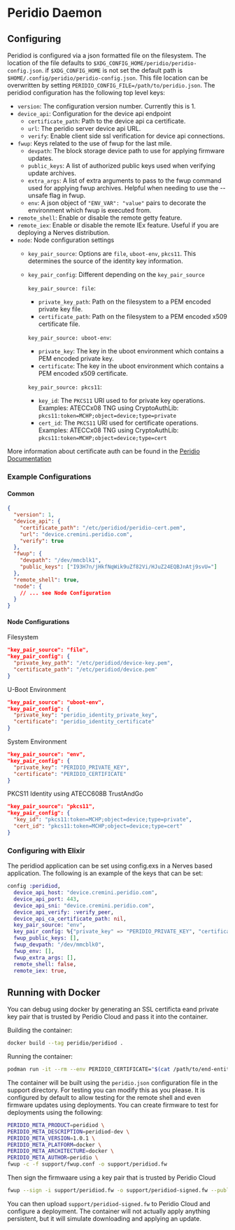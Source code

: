 # Peridio Daemon

## Configuring

Peridiod is configured via a json formatted file on the filesystem. The location of the file defaults to `$XDG_CONFIG_HOME/peridio/peridio-config.json`. if `$XDG_CONFIG_HOME` is not set the default path is `$HOME/.config/peridio/peridio-config.json`. This file location can be overwritten by setting `PERIDIO_CONFIG_FILE=/path/to/peridio.json`. The peridiod configuration has the following top level keys:

* `version`: The configuration version number. Currently this is 1.
* `device_api`: Configuration for the device api endpoint
  * `certificate_path`: Path to the device api ca certificate.
  * `url`: The peridio server device api URL.
  * `verify`: Enable client side ssl verification for device api connections.
* `fwup`: Keys related to the use of fwup for the last mile.
  * `devpath`: The block storage device path to use for applying firmware updates.
  * `public_keys`: A list of authorized public keys used when verifying update archives.
  * `extra_args`: A list of extra arguments to pass to the fwup command used for applying fwup archives. Helpful when needing to use the --unsafe flag in fwup.
  * `env`: A json object of `"ENV_VAR": "value"` pairs to decorate the environment which fwup is executed from.
* `remote_shell`: Enable or disable the remote getty feature.
* `remote_iex`: Enable or disable the remote IEx feature. Useful if you are deploying a Nerves distribution.
* `node`: Node configuration settings
  * `key_pair_source`: Options are `file`, `uboot-env`, `pkcs11`. This determines the source of the identity key information.
  * `key_pair_config`: Different depending on the `key_pair_source`

    `key_pair_source: file`:
      * `private_key_path`: Path on the filesystem to a PEM encoded private key file.
      * `certificate_path`: Path on the filesystem to a PEM encoded x509 certificate file.

    `key_pair_source: uboot-env`:
      * `private_key`: The key in the uboot environment which contains a PEM encoded private key.
      * `certificate`: The key in the uboot environment which contains a PEM encoded x509 certificate.

    `key_pair_source: pkcs11`:
      * `key_id`: The `PKCS11` URI used to for private key operations.
        Examples:
        ATECCx08 TNG using CryptoAuthLib: `pkcs11:token=MCHP;object=device;type=private`
      * `cert_id`: The `PKCS11` URI used for certificate operations.
        Examples:
        ATECCx08 TNG using CryptoAuthLib: `pkcs11:token=MCHP;object=device;type=cert`

More information about certificate auth can be found in the [Peridio Documentation](docs.peridio.com)

### Example Configurations

#### Common

```json
{
  "version": 1,
  "device_api": {
    "certificate_path": "/etc/peridiod/peridio-cert.pem",
    "url": "device.cremini.peridio.com",
    "verify": true
  },
  "fwup": {
    "devpath": "/dev/mmcblk1",
    "public_keys": ["I93H7n/jHkfNqWik9uZf82Vi/HJuZ24EQBJnAtj9svU="]
  },
  "remote_shell": true,
  "node": {
    // ... see Node Configuration
  }
}
```

#### Node Configurations

Filesystem

```json
"key_pair_source": "file",
"key_pair_config": {
  "private_key_path": "/etc/peridiod/device-key.pem",
  "certificate_path": "/etc/peridiod/device.pem"
}
```

U-Boot Environment

```json
"key_pair_source": "uboot-env",
"key_pair_config": {
  "private_key": "peridio_identity_private_key",
  "certificate": "peridio_identity_certificate"
}
```

System Environment

```json
"key_pair_source": "env",
"key_pair_config": {
  "private_key": "PERIDIO_PRIVATE_KEY",
  "certificate": "PERIDIO_CERTIFICATE"
}
```

PKCS11 Identity using ATECC608B TrustAndGo

```json
"key_pair_source": "pkcs11",
"key_pair_config": {
  "key_id": "pkcs11:token=MCHP;object=device;type=private",
  "cert_id": "pkcs11:token=MCHP;object=device;type=cert"
}
```

### Configuring with Elixir

The peridiod application can be set using config.exs in a Nerves based application. The following is an example of the keys that can be set:

```elixir
config :peridiod,
  device_api_host: "device.cremini.peridio.com",
  device_api_port: 443,
  device_api_sni: "device.cremini.peridio.com",
  device_api_verify: :verify_peer,
  device_api_ca_certificate_path: nil,
  key_pair_source: "env",
  key_pair_config: %{"private_key" => "PERIDIO_PRIVATE_KEY", "certificate" => "PERIDIO_CERTIFICATE"},
  fwup_public_keys: [],
  fwup_devpath: "/dev/mmcblk0",
  fwup_env: [],
  fwup_extra_args: [],
  remote_shell: false,
  remote_iex: true,
```

## Running with Docker

You can debug using docker by generating an SSL certificta eand private key pair that is trusted by Peridio Cloud and pass it into the container.

Building the container:

```bash
docker build --tag peridio/peridiod .
```

Running the container:

```bash
podman run -it --rm --env PERIDIO_CERTIFICATE="$(cat /path/to/end-entity-certificate.pem)" --env PERIDIO_PRIVATE_KEY="$(cat /path/to/end-entity-private-key.pem)" peridio/peridiod:latest
```

The container will be built using the `peridio.json` configuration file in the support directory. For testing you can modify this as you please. It is configured by default to allow testing for the remote shell and even firmware updates using deployments. You can create firmware to test for deployments using the following:

```bash
PERIDIO_META_PRODUCT=peridiod \
PERIDIO_META_DESCRIPTION=peridiod-dev \
PERIDIO_META_VERSION=1.0.1 \
PERIDIO_META_PLATFORM=docker \
PERIDIO_META_ARCHITECTURE=docker \
PERIDIO_META_AUTHOR=peridio \
fwup -c -f support/fwup.conf -o support/peridiod.fw
```

Then sign the firmwaare using a key pair that is trusted by Peridio Cloud

```bash
fwup --sign -i support/peridiod.fw -o support/peridiod-signed.fw --public-key "$(cat ./path/to/fwup-key.pub)" --private-key "$(cat /path/to/fwup-key.priv)"
```

You can then upload `support/peridiod-signed.fw` to Peridio Cloud and configure a deployment. The container will not actually apply anything persistent, but it will simulate downloading and applying an update.
